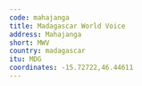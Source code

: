 ```yaml
---
code: mahajanga
title: Madagascar World Voice
address: Mahajanga
short: MWV
country: madagascar
itu: MDG
coordinates: -15.72722,46.44611
---
```

